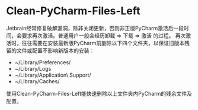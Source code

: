 # Clean-PyCharm-Files-Left
Jetbrain经常修复破解漏洞，除非关闭更新，否则非正版PyCharm激活后一段时间，会要求再次激活。普通用户一般会经历卸载 => 下载 => 激活 的过程。
再次激活时，往往需要在安装最新版PyCharm前删除以下四个文件夹，以保证旧版本残留的文件或配置不影响新版本的安装：
- ~/Library/Preferences/
- ~/Library/Logs
- ~/Library/Application\ Support/
- ~/Library/Caches/


使用Clean-PyCharm-Files-Left能快速删除以上文件夹内PyCharm的残余文件及配置。